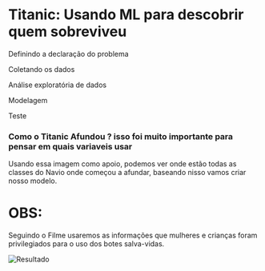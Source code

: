 # Titanic: Usando ML para descobrir quem sobreviveu
Definindo a declaração do problema

Coletando os dados

Análise exploratória de dados

Modelagem

Teste

### Como o Titanic Afundou ? isso foi muito importante para pensar em quais variaveis usar
Usando essa imagem como apoio, podemos ver onde estão todas as classes do Navio onde começou a afundar, baseando nisso vamos criar nosso modelo.
# OBS:

Seguindo o Filme usaremos as informações que mulheres e crianças foram privilegiados para o uso dos botes salva-vidas.

![Resultado](https://images.squarespace-cdn.com/content/5006453fe4b09ef2252ba068/1351660113175-514SN9PXFWB9N2MNB8DV/TItanic-Survival-Infographic.jpg?format=1000w&content-type=image%2Fjpeg)
